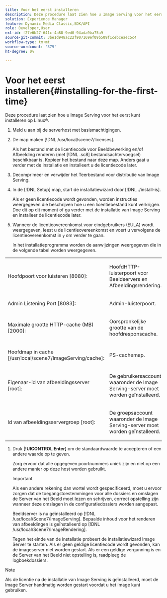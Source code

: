 ```yaml
---
title: Voor het eerst installeren
description: Deze procedure laat zien hoe u Image Serving voor het eerst kunt installeren op Linux®.
solution: Experience Manager
feature: Dynamic Media Classic,SDK/API
role: Developer,User
exl-id: f27e6b27-641c-4a88-9ed0-94ada9ba75a9
source-git-commit: 3be1d948ac22f907169ef09b509f1cebceaec5c4
workflow-type: tm+mt
source-wordcount: '379'
ht-degree: 0%

---
```


# Voor het eerst installeren{#installing-for-the-first-time}

Deze procedure laat zien hoe u Image Serving voor het eerst kunt installeren op Linux®.

1. Meld u aan bij de serverhost met basismachtigingen.
1. De map maken [!DNL /usr/local/scene7/licenses].

   Als het bestand met de licentiecode voor Beeldbewerking en/of Afbeelding renderen (met [!DNL .sc8] bestandsachtervoegsel) beschikbaar is. Kopieer het bestand naar deze map. Anders gaat u verder met de installatie en installeert u de licentiecode later.
1. Decomprimeer en verwijder het Teerbestand voor distributie van Image Serving.
1. In de [!DNL Setup] map, start de installatiewizard door [!DNL ./install-is].

   Als er geen licentiecode wordt gevonden, worden instructies weergegeven die beschrijven hoe u een licentiebestand kunt verkrijgen. Doe dit op dit moment of ga verder met de installatie van Image Serving en installeer de licentiecode later.
1. Wanneer de licentieovereenkomst voor eindgebruikers (EULA) wordt weergegeven, leest u de licentieovereenkomst en voert u vervolgens de licentieovereenkomst in `y` om verder te gaan.

   In het installatieprogramma worden de aanwijzingen weergegeven die in de volgende tabel worden weergegeven.

<table id="table_0E7B673CAD8E4C5EB72F8283A0DDEFC8"> 
 <tbody> 
  <tr> 
   <td colname="col1"> <p><span class="codeph"> Hoofdpoort voor luisteren [8080]:</span> </p> </td>
   <td colname="col2"> <p>HoofdHTTP-luisterpoort voor Beeldservers en Afbeeldingsrendering. </p> </td>
  </tr> 
  <tr> 
   <td colname="col1"> <p><span class="codeph"> Admin Listening Port [8083]:</span> </p> </td> 
   <td colname="col2"> <p>Admin-luisterpoort. </p> </td>
  </tr> 
  <tr> 
   <td colname="col1"> <p><span class="codeph"> Maximale grootte HTTP-cache (MB) [2000]:</span> </p> </td> 
   <td colname="col2"> <p>Oorspronkelijke grootte van de hoofdresponscache. </p> </td>
  </tr>
  <tr> 
   <td colname="col1"> <p><span class="codeph"> Hoofdmap in cache [/usr/local/scene7/ImageServing/cache]:</span> </p> </td> 
   <td colname="col2"> <p>PS-cachemap. </p> </td> 
  </tr> 
  <tr> 
   <td colname="col1"> <p><span class="codeph"> Eigenaar-id van afbeeldingsserver [root]:</span> </p> </td>
   <td colname="col2"> <p>De gebruikersaccount waaronder de Image Serving-server moet worden geïnstalleerd. </p> </td>
  </tr>
  <tr> 
   <td colname="col1"> <p><span class="codeph"> Id van afbeeldingsservergroep [root]:</span> </p> </td>
   <td colname="col2"> <p>De groepsaccount waaronder de Image Serving-server moet worden geïnstalleerd. </p> </td>
  </tr>
 </tbody>
</table>

1. Druk **[!UICONTROL Enter]** om de standaardwaarde te accepteren of een andere waarde op te geven.

   Zorg ervoor dat alle opgegeven poortnummers uniek zijn en niet op een andere manier op deze host worden gebruikt.

   >[!IMPORTANT]
   >
   >Als een andere rekening dan wortel wordt gespecificeerd, moet u ervoor zorgen dat de toegangstoestemmingen voor alle dossiers en omslagen de Server van het Beeld moet lezen en schrijven, correct opstelling zijn wanneer deze omslagen in de configuratiedossiers worden aangepast.
   >
   >Beeldserver is nu geïnstalleerd op [!DNL /usr/local/Scene7/ImageServing]. Bepaalde inhoud voor het renderen van afbeeldingen is geïnstalleerd op [!DNL /usr/local/Scene7/ImageRendering].
   >
   >Tegen het einde van de installatie probeert de installatiewizard Image Server te starten. Als er geen geldige licentiecode wordt gevonden, kan de imageserver niet worden gestart. Als er een geldige vergunning is en de Server van het Beeld niet opstelling is, raadpleeg de logboekdossiers.

>[!NOTE]
>
>Als de licentie na de installatie van Image Serving is geïnstalleerd, moet de Image Server handmatig worden gestart voordat u het image kunt gebruiken.
